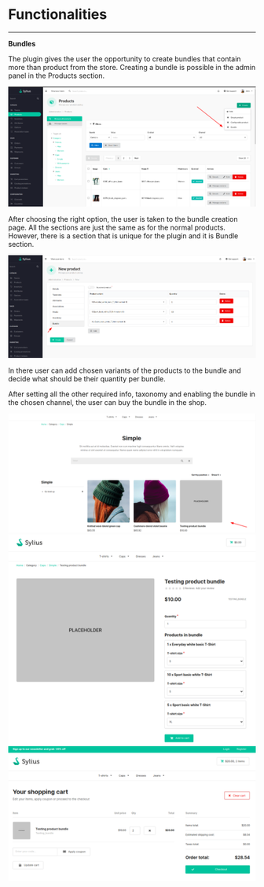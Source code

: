 # Functionalities

---
**Bundles**

The plugin gives the user the opportunity to create bundles that contain more than product from the store. Creating a bundle is possible in the admin panel in the Products section. 

<div align="center">
    <img src="./create_bundle.png"/>
</div>

After choosing the right option, the user is taken to the bundle creation page. All the sections are just the same as for the normal products. However, there is a section that is unique for the plugin and it is Bundle section. 

<div align="center">
    <img src="./bundle.png"/>
</div>

In there user can add chosen variants of the products to the bundle and decide what should be their quantity per bundle. 

After setting all the other required info, taxonomy and enabling the bundle in the chosen channel, the user can buy the bundle in the shop.

<div align="center">
    <img src="./bundle_taxon.png"/>
</div>

<div align="center">
    <img src="./bundle_productpage.png"/>
</div>

<div align="center">
    <img src="./bundle_cart.png"/>
</div>

